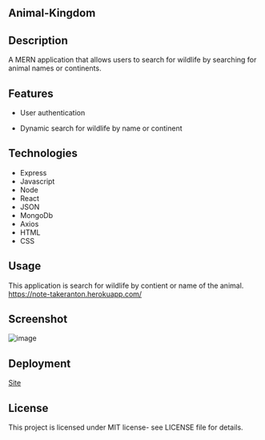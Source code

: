 ## Animal-Kingdom

## Description

A MERN application that allows users to search for wildlife by searching for animal names or continents.

## Features

- User authentication

- Dynamic search for wildlife by name or continent

## Technologies

- Express
- Javascript
- Node
- React
- JSON
- MongoDb
- Axios
- HTML
- CSS

## Usage

This application is search for wildlife by contient or name of the animal.
https://note-takeranton.herokuapp.com/

## Screenshot

![image](https://user-images.githubusercontent.com/71462708/108620458-58935180-73fa-11eb-96a1-82125011421e.png)

## Deployment

[Site](https://antonneturner.github.io/New-Portfolio/)

## License

This project is licensed under MIT license- see LICENSE file for details.
